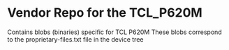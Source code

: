 Vendor Repo for the TCL_P620M
=======================================

Contains blobs (binaries) specific for TCL P620M
These blobs correspond to the proprietary-files.txt file in the device tree
